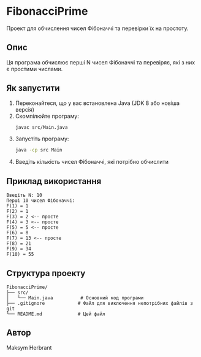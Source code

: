 # FibonacciPrime

Проект для обчислення чисел Фібоначчі та перевірки їх на простоту.

## Опис

Ця програма обчислює перші N чисел Фібоначчі та перевіряє, які з них є простими числами.

## Як запустити

1. Переконайтеся, що у вас встановлена Java (JDK 8 або новіша версія)
2. Скомпілюйте програму:
   ```bash
   javac src/Main.java
   ```
3. Запустіть програму:
   ```bash
   java -cp src Main
   ```
4. Введіть кількість чисел Фібоначчі, які потрібно обчислити

## Приклад використання

```
Введіть N: 10
Перші 10 чисел Фібоначчі:
F(1) = 1
F(2) = 1
F(3) = 2 <-- просте
F(4) = 3 <-- просте
F(5) = 5 <-- просте
F(6) = 8
F(7) = 13 <-- просте
F(8) = 21
F(9) = 34
F(10) = 55
```

## Структура проекту

```
FibonacciPrime/
├── src/
│   └── Main.java          # Основний код програми
├── .gitignore            # Файл для виключення непотрібних файлів з git
└── README.md             # Цей файл
```

## Автор

Maksym Herbrant
